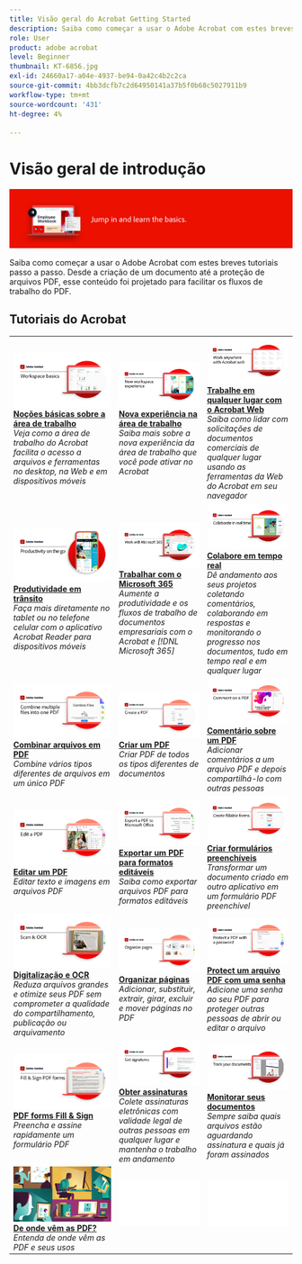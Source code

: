 ```yaml
---
title: Visão geral do Acrobat Getting Started
description: Saiba como começar a usar o Adobe Acrobat com estes breves tutoriais passo a passo (1-2 min)
role: User
product: adobe acrobat
level: Beginner
thumbnail: KT-6856.jpg
exl-id: 24660a17-a04e-4937-be94-0a42c4b2c2ca
source-git-commit: 4bb3dcfb7c2d64950141a37b5f0b68c5027911b9
workflow-type: tm+mt
source-wordcount: '431'
ht-degree: 4%

---
```


# Visão geral de introdução

![Imagem de Introdução ao Acrobat](../assets/Hero-GettingStarted.png)

Saiba como começar a usar o Adobe Acrobat com estes breves tutoriais passo a passo. Desde a criação de um documento até a proteção de arquivos PDF, esse conteúdo foi projetado para facilitar os fluxos de trabalho do PDF.

## Tutoriais do Acrobat

<table style="table-layout:fixed">
<tr>
  <td>
    <a href="get-to-know-the-acrobat-dc-interface.md">
      <img alt="Noções básicas sobre a área de trabalho" src="../assets/Workspace_1280.png" />
    </a>
    <div>
    <a href="get-to-know-the-acrobat-dc-interface.md"><strong>Noções básicas sobre a área de trabalho</strong></a>
    </div>
    <em>Veja como a área de trabalho do Acrobat facilita o acesso a arquivos e ferramentas no desktop, na Web e em dispositivos móveis</em>
    <br>
  </td>
  <td>
    <a href="new-workspace.md">
      <img alt="Nova experiência na área de trabalho" src="../assets/NewWorkspace.png" />
    </a>
    <div>
    <a href="new-workspace.md"><strong>Nova experiência na área de trabalho</strong></a>
    </div>
    <em>Saiba mais sobre a nova experiência da área de trabalho que você pode ativar no Acrobat</em>
    <br>
  </td>
  <td>
    <a href="acrobatweb.md">
      <img alt="Trabalhe em qualquer lugar com o Acrobat Web" src="../assets/Acrobatweb_1280.png" />
    </a>
    <div>
    <a href="acrobatweb.md"><strong>Trabalhe em qualquer lugar com o Acrobat Web</strong></a>
    </div>
    <em>Saiba como lidar com solicitações de documentos comerciais de qualquer lugar usando as ferramentas da Web do Acrobat em seu navegador</em>
    <br>
  </td>
</tr>
<tr>
   <td>
    <a href="productivity.md">
      <img alt="Produtividade em trânsito" src="../assets/Productivity_1280.png" />
    </a>
    <div>
     <a href="productivity.md"><strong>Produtividade em trânsito</strong></a>
    </div>
    <em>Faça mais diretamente no tablet ou no telefone celular com o aplicativo Acrobat Reader para dispositivos móveis</em>
    <br>
  </td>
  <td>
    <a href="../integrate/integrate-overview.md#microsoft">
      <img alt="Trabalhar com o Microsoft 365" src="../assets/WorkMicrosoft365_1280.png" />
    </a>
    <div>
     <a href="../integrate/integrate-overview.md#microsoft"><strong>Trabalhar com o Microsoft 365</strong></a>
    </div>
    <em>Aumente a produtividade e os fluxos de trabalho de documentos empresariais com o Acrobat e [!DNL Microsoft 365]</em>
    <br>
  </td>
  <td>
    <a href="collaborate.md">
      <img alt="Colabore em tempo real" src="../assets/Collaborate_1280.png" />
    </a>
    <div>
     <a href="collaborate.md"><strong>Colabore em tempo real</strong></a>
    </div>
    <em>Dê andamento aos seus projetos coletando comentários, colaborando em respostas e monitorando o progresso nos documentos, tudo em tempo real e em qualquer lugar</em>
    <br>
  </td>
</tr>
<tr>
  <td>
    <a href="combine-to-pdf.md">
      <img alt="Combine Files para PDF" src="../assets/Combine.jpg" />
    </a>
    <div>
     <a href="combine-to-pdf.md"><strong>Combinar arquivos em PDF</strong></a>
    </div>
    <em>Combine vários tipos diferentes de arquivos em um único PDF</em>
    <br>
  </td>
 <td>
    <a href="create-pdf.md">
      <img alt="Criar arquivos PDF" src="../assets/Create.jpg" />
    </a>
    <div>
    <a href="create-pdf.md"><strong>Criar um PDF</strong></a>
    </div>
    <em>Criar PDF de todos os tipos diferentes de documentos</em>
    <br>
  </td>
 <td>
    <a href="comment-on-pdf-files.md">
      <img alt="Comentário sobre um PDF" src="../assets/Comment.jpg" />
    </a>
    <div>
    <a href="comment-on-pdf-files.md"><strong>Comentário sobre um PDF</strong></a>
    </div>
    <em>Adicionar comentários a um arquivo PDF e depois compartilhá-lo com outras pessoas</em>
    <br>
  </td>
</tr>
<tr>
  <td>
    <a href="edit-pdf.md">
      <img alt="Editar um PDF" src="../assets/Edit.jpg" />
    </a>
    <div>
    <a href="edit-pdf.md"><strong>Editar um PDF</strong></a>
    </div>
    <em>Editar texto e imagens em arquivos PDF</em>
    <br>
  </td>
  <td>
    <a href="export-pdf.md">
      <img alt="Exportar um PDF para formatos editáveis" src="../assets/Export.jpg" />
    </a>
    <div>
    <a href="export-pdf.md"><strong>Exportar um PDF para formatos editáveis</strong></a>
    </div>
    <em>Saiba como exportar arquivos PDF para formatos editáveis</em>
    <br>
  </td>
  <td>
    <a href="create-fillable-forms.md">
      <img alt="Criar formulários preenchíveis" src="../assets/Form_1280.png" />
    </a>
    <div>
    <a href="create-fillable-forms.md"><strong>Criar formulários preenchíveis</strong></a>
    </div>
    <em>Transformar um documento criado em outro aplicativo em um formulário PDF preenchível</em>
    <br>
  </td>
</tr>
<tr>
 <td>
    <a href="scan-and-ocr.md">
      <img alt="Digitalização e OCR" src="../assets/Scan.jpg" />
    </a>
    <div>
    <a href="scan-and-ocr.md"><strong>Digitalização e OCR</strong></a>
    </div>
    <em>Reduza arquivos grandes e otimize seus PDF sem comprometer a qualidade do compartilhamento, publicação ou arquivamento</em>
    <br>
  </td>
  <td>
    <a href="organize.md">
      <img alt="Organizar páginas" src="../assets/Organize.jpg" />
    </a>
    <div>
    <a href="organize.md"><strong>Organizar páginas</strong></a>
    </div>
    <em>Adicionar, substituir, extrair, girar, excluir e mover páginas no PDF</em>
    <br>
  </td>
  <td>
    <a href="password-protect.md">
      <img alt="Protect um arquivo PDF com uma senha" src="../assets/Protect.jpg" />
    </a>
    <div>
    <a href="password-protect.md"><strong>Protect um arquivo PDF com uma senha</strong></a>
    </div>
    <em>Adicione uma senha ao seu PDF para proteger outras pessoas de abrir ou editar o arquivo</em>
    <br>
  </td>
</tr>
<tr>
  <td>
    <a href="fill-and-sign.md">
      <img alt="Preencher e assinar um formulário PDF" src="../assets/FillSign_1280.png" />
    </a>
    <div>
    <a href="fill-and-sign.md"><strong>PDF forms Fill &amp; Sign</strong></a>
    </div>
    <em>Preencha e assine rapidamente um formulário PDF</em>
    <br>
  </td>
  <td>
    <a href="signatures.md">
      <img alt="Obter assinaturas" src="../assets/Signatures_1280.png" />
    </a>
    <div>
    <a href="signatures.md"><strong>Obter assinaturas</strong></a>
    </div>
    <em>Colete assinaturas eletrônicas com validade legal de outras pessoas em qualquer lugar e mantenha o trabalho em andamento</em>
    <br>
  </td>
  <td>
    <a href="track.md">
      <img alt="Monitorar seus documentos" src="../assets/Track_1280.png" />
    </a>
    <div>
    <a href="track.md"><strong>Monitorar seus documentos</strong></a>
    </div>
    <em>Sempre saiba quais arquivos estão aguardando assinatura e quais já foram assinados</em>
    <br>
  </td>
</tr>
<tr>
  <td>
    <a href="where-do-pdfs-come-from.md">
      <img alt="De onde vêm as PDF?" src="../assets/WherePDFs.jpg" />
    </a>
    <div>
    <a href="where-do-pdfs-come-from.md"><strong>De onde vêm as PDF?</strong></a>
    </div>
    <em>Entenda de onde vêm as PDF e seus usos</em>
    <br>
  </td>
  </td>
  <td>
   <img alt="Espaçador" src="../assets/Whitespacer.png" />
    <div>
    <br>
  </td>
  </td>
  <td>
   <img alt="Espaçador" src="../assets/Whitespacer.png" />
    <div>
    <br>
  </td>
</tr>
</table>
